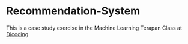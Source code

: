 # Recommendation-System

This is a case study exercise in the Machine Learning Terapan Class at [Dicoding](https://www.dicoding.com/academies/319)
